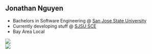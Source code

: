 ## Jonathan Nguyen
- Bachelors in Software Engineering @ [San Jose State University](https://www.sjsu.edu/)
- Currently developing stuff @ [SJSU SCE](https://sce.sjsu.edu/)
- Bay Area Local<br/>

![](https://github-readme-stats.vercel.app/api?username=jonathanguven&hide=contribs,issues&theme=dracula&hide_rank=true)<br/>
![](https://github-readme-streak-stats.herokuapp.com/?user=jonathanguven&theme=dracula&hide_border=false)
